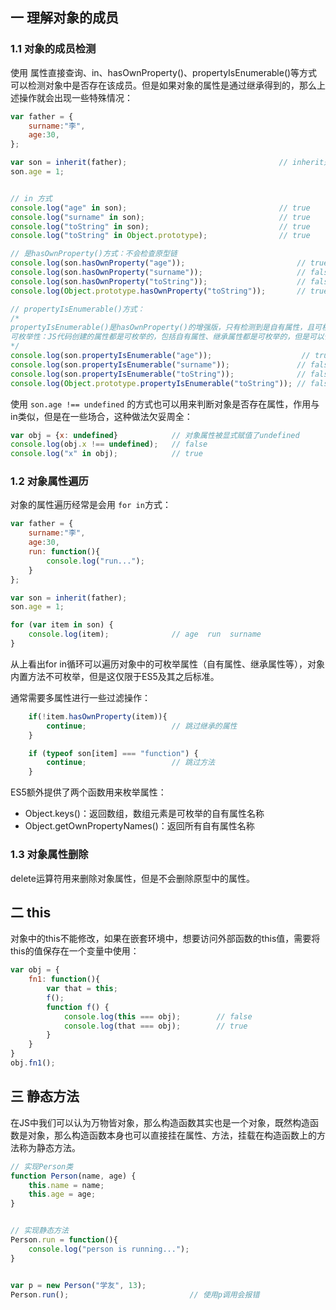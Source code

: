 ## 一 理解对象的成员

###  1.1 对象的成员检测

使用 属性直接查询、in、hasOwnProperty()、propertyIsEnumerable()等方式可以检测对象中是否存在该成员。但是如果对象的属性是通过继承得到的，那么上述操作就会出现一些特殊情况：  

```js
var father = {
    surname:"李", 
    age:30,
};

var son = inherit(father);                                  // inherit是自定义的继承函数
son.age = 1;


// in 方式
console.log("age" in son);                                  // true
console.log("surname" in son);                              // true
console.log("toString" in son);                             // true
console.log("toString" in Object.prototype);                // true

// 是hasOwnProperty()方式：不会检查原型链
console.log(son.hasOwnProperty("age"));                         // true
console.log(son.hasOwnProperty("surname"));                     // false 继承字段无法识别
console.log(son.hasOwnProperty("toString"));                    // false 继承字段无法识别
console.log(Object.prototype.hasOwnProperty("toString"));       // true

// propertyIsEnumerable()方式：
/*
propertyIsEnumerable()是hasOwnProperty()的增强版，只有检测到是自有属性，且可枚举型为true时，返回值才为true
可枚举性：JS代码创建的属性都是可枚举的，包括自有属性、继承属性都是可枚举的，但是可以使用特殊手段改变属性为不可枚举
*/
console.log(son.propertyIsEnumerable("age"));                    // true
console.log(son.propertyIsEnumerable("surname"));               // false  
console.log(son.propertyIsEnumerable("toString"));              // false 
console.log(Object.prototype.propertyIsEnumerable("toString")); // false 
```

使用 `son.age !== undefined` 的方式也可以用来判断对象是否存在属性，作用与in类似，但是在一些场合，这种做法欠妥周全：
```js
var obj = {x: undefined}            // 对象属性被显式赋值了undefined
console.log(obj.x !== undefined);   // false
console.log("x" in obj);            // true
```

###  1.2 对象属性遍历

对象的属性遍历经常是会用 `for in`方式：
```js
var father = {
    surname:"李", 
    age:30,
    run: function(){
        console.log("run...");
    }
};

var son = inherit(father);                                 
son.age = 1;

for (var item in son) {
    console.log(item);              // age  run  surname               
}
```

从上看出for in循环可以遍历对象中的可枚举属性（自有属性、继承属性等），对象内置方法不可枚举，但是这仅限于ES5及其之后标准。  

通常需要多属性进行一些过滤操作：
```js
    if(!item.hasOwnProperty(item)){
        continue;                   // 跳过继承的属性
    }   

    if (typeof son[item] === "function") {
        continue;                   // 跳过方法
    }
```

ES5额外提供了两个函数用来枚举属性：
- Object.keys()：返回数组，数组元素是可枚举的自有属性名称
- Object.getOwnPropertyNames()：返回所有自有属性名称

### 1.3 对象属性删除

delete运算符用来删除对象属性，但是不会删除原型中的属性。

## 二 this

对象中的this不能修改，如果在嵌套环境中，想要访问外部函数的this值，需要将this的值保存在一个变量中使用：
```js
var obj = {
    fn1: function(){
        var that = this;
        f();
        function f() {
            console.log(this === obj);        // false
            console.log(that === obj);        // true
        }
    }
}
obj.fn1();
```

## 三 静态方法

在JS中我们可以认为万物皆对象，那么构造函数其实也是一个对象，既然构造函数是对象，那么构造函数本身也可以直接挂在属性、方法，挂载在构造函数上的方法称为静态方法。

```js
// 实现Person类
function Person(name, age) {                       
    this.name = name;                                             
    this.age = age;       
}


// 实现静态方法
Person.run = function(){
    console.log("person is running...");
}


var p = new Person("学友", 13);
Person.run();                           // 使用p调用会报错
```